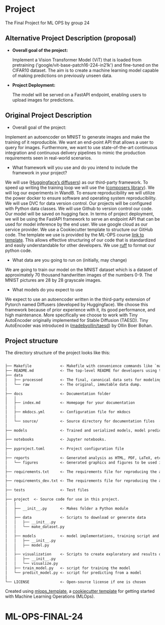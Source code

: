 # Project

The Final Project for ML OPS by group 24

## Alternative Project Description (proposal)

- **Overall goal of the project:**
  
  Implement a Vision Transformer Model (ViT) that is loaded from pretraining ('google/vit-base-patch16-224-in21k') and fine-tuned on the CIFAR10 dataset. The aim is to create a machine learning model capable of making predictions on previously unseen data. 

- **Project Deployment:**

  The model will be served on a FastAPI endpoint, enabling users to upload images for predictions.

## Original Project Description

- Overall goal of the project:
    
Implement an autoencoder on MNIST to generate images and make the training of it reproducible. We want an end-point API that allows a user to query for images. Furthermore, we want to use state-of-the-art continuous integration and continuous delivery pipelines to mimic the production requirements seen in real-world scenarios. 
 
 -   What framework will you use and do you intend to include the framework in your project?
    
We will use ([Huggingface’s diffusers](https://github.com/huggingface/diffusers)) as our third-party framework. To speed up writing the training loop we will use the ([composers library](https://github.com/mosaicml/composer)). We will log our experiments in WandB.
To ensure reproducibility we will utilize the power docker to ensure software and operating system reproducibility. We will use DVC for data version control. Our projects will be configured with Python data classes. We will use Github to version control our code. Our model will be saved on hugging face. 
In terms of project deployment, we will be using the FastAPI framework to serve an endpoint API that can be used for model inference by the end user. We use google cloud as our service provider.
We use a Cookiecutter template to structure our GitHub code. The template we use is provided by the ML-OPS course [link to template](https://github.com/SkafteNicki/mlops_template). This allows effective structuring of our code that is standardized and easily understandable for other developers. We use [ruff](https://github.com/astral-sh/ruff) to format our python code.

- What data are you going to run on (initially, may change)

We are going to train our model on the MNIST dataset which is a dataset of approximately 70 thousand handwritten images of the numbers 0-9. The MNIST pictures are 28 by 28 grayscale images.

- What models do you expect to use

We expect to use an autoencoder written in the third-party extension of Pytorch named Diffusers (developed by Huggingface). 
We choose this framework because of prior experience with it, its good performance, and high maintenance.
More specifically we choose to work with Tiny AutoEncoder originally implemented for Stable Diffusion (TAESD). Tiny AutoEncoder was introduced in ([madebyollin/taesd](https://github.com/madebyollin/taesd)) by Ollin Boer Bohan.

## Project structure

The directory structure of the project looks like this:

```txt

├── Makefile             <- Makefile with convenience commands like `make data` or `make train`
├── README.md            <- The top-level README for developers using this project.
├── data
│   ├── processed        <- The final, canonical data sets for modeling.
│   └── raw              <- The original, immutable data dump.
│
├── docs                 <- Documentation folder
│   │
│   ├── index.md         <- Homepage for your documentation
│   │
│   ├── mkdocs.yml       <- Configuration file for mkdocs
│   │
│   └── source/          <- Source directory for documentation files
│
├── models               <- Trained and serialized models, model predictions, or model summaries
│
├── notebooks            <- Jupyter notebooks.
│
├── pyproject.toml       <- Project configuration file
│
├── reports              <- Generated analysis as HTML, PDF, LaTeX, etc.
│   └── figures          <- Generated graphics and figures to be used in reporting
│
├── requirements.txt     <- The requirements file for reproducing the analysis environment
|
├── requirements_dev.txt <- The requirements file for reproducing the analysis environment
│
├── tests                <- Test files
│
├── project  <- Source code for use in this project.
│   │
│   ├── __init__.py      <- Makes folder a Python module
│   │
│   ├── data             <- Scripts to download or generate data
│   │   ├── __init__.py
│   │   └── make_dataset.py
│   │
│   ├── models           <- model implementations, training script and prediction script
│   │   ├── __init__.py
│   │   ├── model.py
│   │
│   ├── visualization    <- Scripts to create exploratory and results oriented visualizations
│   │   ├── __init__.py
│   │   └── visualize.py
│   ├── train_model.py   <- script for training the model
│   └── predict_model.py <- script for predicting from a model
│
└── LICENSE              <- Open-source license if one is chosen
```

Created using [mlops_template](https://github.com/SkafteNicki/mlops_template),
a [cookiecutter template](https://github.com/cookiecutter/cookiecutter) for getting
started with Machine Learning Operations (MLOps).
# ML-OPS-FINAL-24
